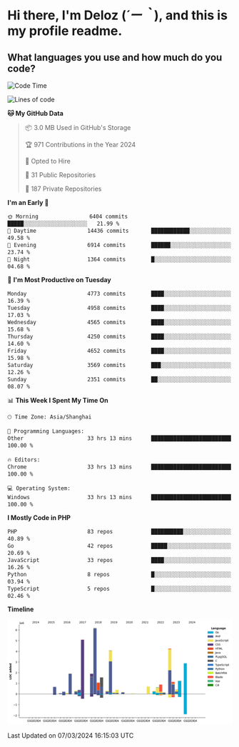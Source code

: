# **Hi there, I'm Deloz (*´ー｀*), and this is my profile readme.**

## **What languages you use and how much do you code?**

<!--START_SECTION:waka-->
![Code Time](http://img.shields.io/badge/Code%20Time-3%2C412%20hrs%209%20mins-blue)

![Lines of code](https://img.shields.io/badge/From%20Hello%20World%20I%27ve%20Written-36.9%20million%20lines%20of%20code-blue)

**🐱 My GitHub Data** 

> 📦 3.0 MB Used in GitHub's Storage 
 > 
> 🏆 971 Contributions in the Year 2024
 > 
> 💼 Opted to Hire
 > 
> 📜 31 Public Repositories 
 > 
> 🔑 187 Private Repositories 
 > 
**I'm an Early 🐤** 

```text
🌞 Morning                6404 commits        █████░░░░░░░░░░░░░░░░░░░░   21.99 % 
🌆 Daytime                14436 commits       ████████████░░░░░░░░░░░░░   49.58 % 
🌃 Evening                6914 commits        ██████░░░░░░░░░░░░░░░░░░░   23.74 % 
🌙 Night                  1364 commits        █░░░░░░░░░░░░░░░░░░░░░░░░   04.68 % 
```
📅 **I'm Most Productive on Tuesday** 

```text
Monday                   4773 commits        ████░░░░░░░░░░░░░░░░░░░░░   16.39 % 
Tuesday                  4958 commits        ████░░░░░░░░░░░░░░░░░░░░░   17.03 % 
Wednesday                4565 commits        ████░░░░░░░░░░░░░░░░░░░░░   15.68 % 
Thursday                 4250 commits        ████░░░░░░░░░░░░░░░░░░░░░   14.60 % 
Friday                   4652 commits        ████░░░░░░░░░░░░░░░░░░░░░   15.98 % 
Saturday                 3569 commits        ███░░░░░░░░░░░░░░░░░░░░░░   12.26 % 
Sunday                   2351 commits        ██░░░░░░░░░░░░░░░░░░░░░░░   08.07 % 
```


📊 **This Week I Spent My Time On** 

```text
🕑︎ Time Zone: Asia/Shanghai

💬 Programming Languages: 
Other                    33 hrs 13 mins      █████████████████████████   100.00 % 

🔥 Editors: 
Chrome                   33 hrs 13 mins      █████████████████████████   100.00 % 

💻 Operating System: 
Windows                  33 hrs 13 mins      █████████████████████████   100.00 % 
```

**I Mostly Code in PHP** 

```text
PHP                      83 repos            ██████████░░░░░░░░░░░░░░░   40.89 % 
Go                       42 repos            █████░░░░░░░░░░░░░░░░░░░░   20.69 % 
JavaScript               33 repos            ████░░░░░░░░░░░░░░░░░░░░░   16.26 % 
Python                   8 repos             █░░░░░░░░░░░░░░░░░░░░░░░░   03.94 % 
TypeScript               5 repos             █░░░░░░░░░░░░░░░░░░░░░░░░   02.46 % 
```



**Timeline**

![Lines of Code chart](https://raw.githubusercontent.com/deloz/deloz/main/assets/bar_graph.png)


 Last Updated on 07/03/2024 16:15:03 UTC
<!--END_SECTION:waka-->
